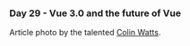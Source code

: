 <h3>Day 29 - Vue 3.0 and the future of Vue</h3>

Article photo by the talented [Colin Watts](https://unsplash.com/photos/4MQ8vLHv7RY).
